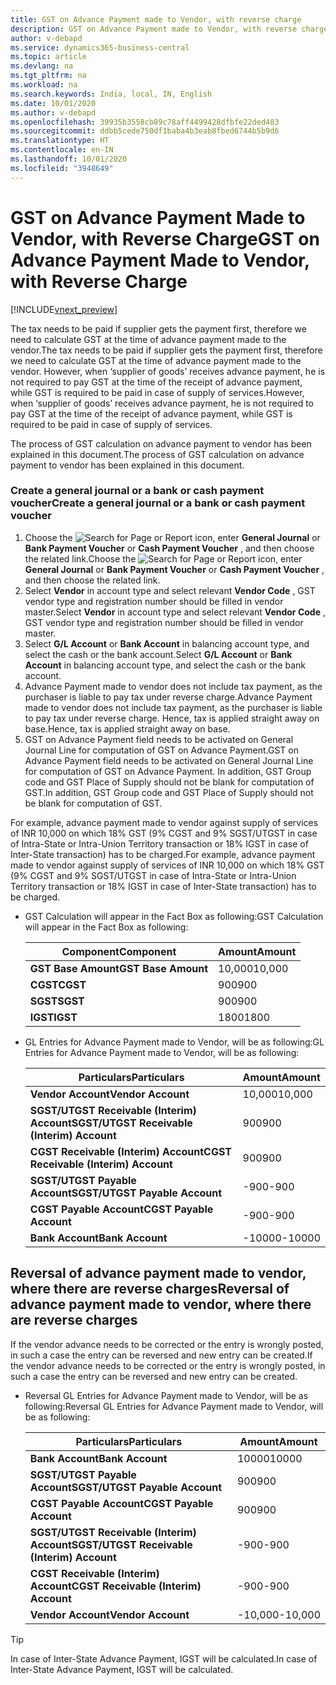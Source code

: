 ```yaml
---
title: GST on Advance Payment made to Vendor, with reverse charge
description: GST on Advance Payment made to Vendor, with reverse charge
author: v-debapd
ms.service: dynamics365-business-central
ms.topic: article
ms.devlang: na
ms.tgt_pltfrm: na
ms.workload: na
ms.search.keywords: India, local, IN, English
ms.date: 10/01/2020
ms.author: v-debapd
ms.openlocfilehash: 39935b3558cb89c78aff4499428dfbfe22ded483
ms.sourcegitcommit: ddbb5cede750df1baba4b3eab8fbed6744b5b9d6
ms.translationtype: HT
ms.contentlocale: en-IN
ms.lasthandoff: 10/01/2020
ms.locfileid: "3948649"
---
```

# <a name="gst-on-advance-payment-made-to-vendor-with-reverse-charge"></a><span data-ttu-id="d477e-103">GST on Advance Payment Made to Vendor, with Reverse Charge</span><span class="sxs-lookup"><span data-stu-id="d477e-103">GST on Advance Payment Made to Vendor, with Reverse Charge</span></span>

[!INCLUDE[vnext_preview](../../includes/vnext_preview.md)]

<span data-ttu-id="d477e-104">The tax needs to be paid if supplier gets the payment first, therefore we need to calculate GST at the time of advance payment made to the vendor.</span><span class="sxs-lookup"><span data-stu-id="d477e-104">The tax needs to be paid if supplier gets the payment first, therefore we need to calculate GST at the time of advance payment made to the vendor.</span></span> <span data-ttu-id="d477e-105">However, when ‘supplier of goods’ receives advance payment, he is not required to pay GST at the time of the receipt of advance payment, while GST is required to be paid in case of supply of services.</span><span class="sxs-lookup"><span data-stu-id="d477e-105">However, when ‘supplier of goods’ receives advance payment, he is not required to pay GST at the time of the receipt of advance payment, while GST is required to be paid in case of supply of services.</span></span>

<span data-ttu-id="d477e-106">The process of GST calculation on advance payment to vendor has been explained in this document.</span><span class="sxs-lookup"><span data-stu-id="d477e-106">The process of GST calculation on advance payment to vendor has been explained in this document.</span></span>

### <a name="create-a-general-journal-or-a-bank-or-cash-payment-voucher"></a><span data-ttu-id="d477e-107">Create a general journal or a bank or cash payment voucher</span><span class="sxs-lookup"><span data-stu-id="d477e-107">Create a general journal or a bank or cash payment voucher</span></span>

1.  <span data-ttu-id="d477e-108">Choose the ![Search for Page or Report](image/search_small.png "Search for Page or Report icon") icon, enter **General Journal** or **Bank Payment Voucher** or **Cash Payment Voucher** , and then choose the related link.</span><span class="sxs-lookup"><span data-stu-id="d477e-108">Choose the ![Search for Page or Report](image/search_small.png "Search for Page or Report icon") icon, enter **General Journal** or **Bank Payment Voucher** or **Cash Payment Voucher** , and then choose the related link.</span></span> 
2. <span data-ttu-id="d477e-109">Select **Vendor** in account type and select relevant **Vendor Code** , GST vendor type and registration number should be filled in vendor master.</span><span class="sxs-lookup"><span data-stu-id="d477e-109">Select **Vendor** in account type and select relevant **Vendor Code** , GST vendor type and registration number should be filled in vendor master.</span></span>
3. <span data-ttu-id="d477e-110">Select **G/L Account** or **Bank Account** in balancing account type, and select the cash or the bank account.</span><span class="sxs-lookup"><span data-stu-id="d477e-110">Select **G/L Account** or **Bank Account** in balancing account type, and select the cash or the bank account.</span></span> 
4. <span data-ttu-id="d477e-111">Advance Payment made to vendor does not include tax payment, as the purchaser is liable to pay tax under reverse charge.</span><span class="sxs-lookup"><span data-stu-id="d477e-111">Advance Payment made to vendor does not include tax payment, as the purchaser is liable to pay tax under reverse charge.</span></span> <span data-ttu-id="d477e-112">Hence, tax is applied straight away on base.</span><span class="sxs-lookup"><span data-stu-id="d477e-112">Hence, tax is applied straight away on base.</span></span> 
5. <span data-ttu-id="d477e-113">GST on Advance Payment field needs to be activated on General Journal Line for computation of GST on Advance Payment.</span><span class="sxs-lookup"><span data-stu-id="d477e-113">GST on Advance Payment field needs to be activated on General Journal Line for computation of GST on Advance Payment.</span></span> <span data-ttu-id="d477e-114">In addition, GST Group code and GST Place of Supply should not be blank for computation of GST.</span><span class="sxs-lookup"><span data-stu-id="d477e-114">In addition, GST Group code and GST Place of Supply should not be blank for computation of GST.</span></span>

<span data-ttu-id="d477e-115">For example, advance payment made to vendor against supply of services of INR 10,000 on which 18% GST (9% CGST and 9% SGST/UTGST in case of Intra-State or Intra-Union Territory transaction or 18% IGST in case of Inter-State transaction) has to be charged.</span><span class="sxs-lookup"><span data-stu-id="d477e-115">For example, advance payment made to vendor against supply of services of INR 10,000 on which 18% GST (9% CGST and 9% SGST/UTGST in case of Intra-State or Intra-Union Territory transaction or 18% IGST in case of Inter-State transaction) has to be charged.</span></span>

- <span data-ttu-id="d477e-116">GST Calculation will appear in the Fact Box as following:</span><span class="sxs-lookup"><span data-stu-id="d477e-116">GST Calculation will appear in the Fact Box as following:</span></span>
    
    |<span data-ttu-id="d477e-117">Component</span><span class="sxs-lookup"><span data-stu-id="d477e-117">Component</span></span>|<span data-ttu-id="d477e-118">Amount</span><span class="sxs-lookup"><span data-stu-id="d477e-118">Amount</span></span>|
    |----------------------------------|---------------------------------------|  
    |<span data-ttu-id="d477e-119">**GST Base Amount**</span><span class="sxs-lookup"><span data-stu-id="d477e-119">**GST Base Amount**</span></span>|<span data-ttu-id="d477e-120">10,000</span><span class="sxs-lookup"><span data-stu-id="d477e-120">10,000</span></span>|  
    |<span data-ttu-id="d477e-121">**CGST**</span><span class="sxs-lookup"><span data-stu-id="d477e-121">**CGST**</span></span>|<span data-ttu-id="d477e-122">900</span><span class="sxs-lookup"><span data-stu-id="d477e-122">900</span></span>|  
    |<span data-ttu-id="d477e-123">**SGST**</span><span class="sxs-lookup"><span data-stu-id="d477e-123">**SGST**</span></span>|<span data-ttu-id="d477e-124">900</span><span class="sxs-lookup"><span data-stu-id="d477e-124">900</span></span>|
    |<span data-ttu-id="d477e-125">**IGST**</span><span class="sxs-lookup"><span data-stu-id="d477e-125">**IGST**</span></span>|<span data-ttu-id="d477e-126">1800</span><span class="sxs-lookup"><span data-stu-id="d477e-126">1800</span></span>|

- <span data-ttu-id="d477e-127">GL Entries for Advance Payment made to Vendor, will be as following:</span><span class="sxs-lookup"><span data-stu-id="d477e-127">GL Entries for Advance Payment made to Vendor, will be as following:</span></span>

    |<span data-ttu-id="d477e-128">Particulars</span><span class="sxs-lookup"><span data-stu-id="d477e-128">Particulars</span></span>|<span data-ttu-id="d477e-129">Amount</span><span class="sxs-lookup"><span data-stu-id="d477e-129">Amount</span></span>|
    |----------------------------------|---------------------------------------|  
    |<span data-ttu-id="d477e-130">**Vendor Account**</span><span class="sxs-lookup"><span data-stu-id="d477e-130">**Vendor Account**</span></span>|<span data-ttu-id="d477e-131">10,000</span><span class="sxs-lookup"><span data-stu-id="d477e-131">10,000</span></span>|  
    |<span data-ttu-id="d477e-132">**SGST/UTGST Receivable (Interim) Account**</span><span class="sxs-lookup"><span data-stu-id="d477e-132">**SGST/UTGST Receivable (Interim) Account**</span></span>|<span data-ttu-id="d477e-133">900</span><span class="sxs-lookup"><span data-stu-id="d477e-133">900</span></span>|  
    |<span data-ttu-id="d477e-134">**CGST Receivable (Interim) Account**</span><span class="sxs-lookup"><span data-stu-id="d477e-134">**CGST Receivable (Interim) Account**</span></span>|<span data-ttu-id="d477e-135">900</span><span class="sxs-lookup"><span data-stu-id="d477e-135">900</span></span>|
    |<span data-ttu-id="d477e-136">**SGST/UTGST Payable Account**</span><span class="sxs-lookup"><span data-stu-id="d477e-136">**SGST/UTGST Payable Account**</span></span>|<span data-ttu-id="d477e-137">-900</span><span class="sxs-lookup"><span data-stu-id="d477e-137">-900</span></span>|
    |<span data-ttu-id="d477e-138">**CGST Payable Account**</span><span class="sxs-lookup"><span data-stu-id="d477e-138">**CGST Payable Account**</span></span>|<span data-ttu-id="d477e-139">-900</span><span class="sxs-lookup"><span data-stu-id="d477e-139">-900</span></span>|
    |<span data-ttu-id="d477e-140">**Bank Account**</span><span class="sxs-lookup"><span data-stu-id="d477e-140">**Bank Account**</span></span>|<span data-ttu-id="d477e-141">-10000</span><span class="sxs-lookup"><span data-stu-id="d477e-141">-10000</span></span>|

## <a name="reversal-of-advance-payment-made-to-vendor-where-there-are-reverse-charges"></a><span data-ttu-id="d477e-142">Reversal of advance payment made to vendor, where there are reverse charges</span><span class="sxs-lookup"><span data-stu-id="d477e-142">Reversal of advance payment made to vendor, where there are reverse charges</span></span>

<span data-ttu-id="d477e-143">If the vendor advance needs to be corrected or the entry is wrongly posted, in such a case the entry can be reversed and new entry can be created.</span><span class="sxs-lookup"><span data-stu-id="d477e-143">If the vendor advance needs to be corrected or the entry is wrongly posted, in such a case the entry can be reversed and new entry can be created.</span></span>

- <span data-ttu-id="d477e-144">Reversal GL Entries for Advance Payment made to Vendor, will be as following:</span><span class="sxs-lookup"><span data-stu-id="d477e-144">Reversal GL Entries for Advance Payment made to Vendor, will be as following:</span></span>

    |<span data-ttu-id="d477e-145">Particulars</span><span class="sxs-lookup"><span data-stu-id="d477e-145">Particulars</span></span>|<span data-ttu-id="d477e-146">Amount</span><span class="sxs-lookup"><span data-stu-id="d477e-146">Amount</span></span>|
    |----------------------------------|---------------------------------------|  
    |<span data-ttu-id="d477e-147">**Bank Account**</span><span class="sxs-lookup"><span data-stu-id="d477e-147">**Bank Account**</span></span>|<span data-ttu-id="d477e-148">10000</span><span class="sxs-lookup"><span data-stu-id="d477e-148">10000</span></span>| 
    |<span data-ttu-id="d477e-149">**SGST/UTGST Payable Account**</span><span class="sxs-lookup"><span data-stu-id="d477e-149">**SGST/UTGST Payable Account**</span></span>|<span data-ttu-id="d477e-150">900</span><span class="sxs-lookup"><span data-stu-id="d477e-150">900</span></span>|
    |<span data-ttu-id="d477e-151">**CGST Payable Account**</span><span class="sxs-lookup"><span data-stu-id="d477e-151">**CGST Payable Account**</span></span>|<span data-ttu-id="d477e-152">900</span><span class="sxs-lookup"><span data-stu-id="d477e-152">900</span></span>|
    |<span data-ttu-id="d477e-153">**SGST/UTGST Receivable (Interim) Account**</span><span class="sxs-lookup"><span data-stu-id="d477e-153">**SGST/UTGST Receivable (Interim) Account**</span></span>|<span data-ttu-id="d477e-154">-900</span><span class="sxs-lookup"><span data-stu-id="d477e-154">-900</span></span>|  
    |<span data-ttu-id="d477e-155">**CGST Receivable (Interim) Account**</span><span class="sxs-lookup"><span data-stu-id="d477e-155">**CGST Receivable (Interim) Account**</span></span>|<span data-ttu-id="d477e-156">-900</span><span class="sxs-lookup"><span data-stu-id="d477e-156">-900</span></span>|
    |<span data-ttu-id="d477e-157">**Vendor Account**</span><span class="sxs-lookup"><span data-stu-id="d477e-157">**Vendor Account**</span></span>|<span data-ttu-id="d477e-158">-10,000</span><span class="sxs-lookup"><span data-stu-id="d477e-158">-10,000</span></span>|  
    
> [!TIP]
> <span data-ttu-id="d477e-159">In case of Inter-State Advance Payment, IGST will be calculated.</span><span class="sxs-lookup"><span data-stu-id="d477e-159">In case of Inter-State Advance Payment, IGST will be calculated.</span></span>






































